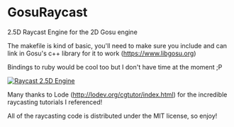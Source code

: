# GosuRaycast
2.5D Raycast Engine for the 2D Gosu engine

The makefile is kind of basic, you'll need to make sure you include and can link in Gosu's c++ library for it to work (https://www.libgosu.org)

Bindings to ruby would be cool too but I don't have time at the moment ;P

[![Raycast 2.5D Engine](http://img.youtube.com/vi/DfSvatZGd-s/0.jpg)](https://www.youtube.com/watch?v=DfSvatZGd-s "Raycast 2.5D Engine")


Many thanks to Lode (http://lodev.org/cgtutor/index.html) for the incredible raycasting tutorials I referenced!

All of the raycasting code is distributed under the MIT license, so enjoy!